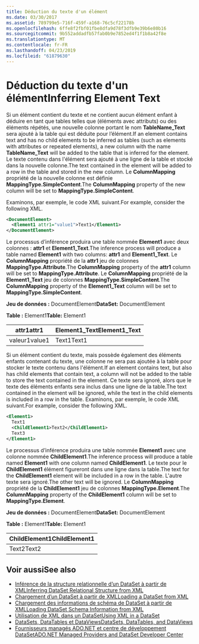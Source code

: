 ```yaml
---
title: Déduction du texte d'un élément
ms.date: 03/30/2017
ms.assetid: 789799e5-716f-459f-a168-76c5cf22178b
ms.openlocfilehash: 6ffe8f2fbf01fbe8dfa9d78f3dfb9e39b6e80b16
ms.sourcegitcommit: 9b552addadfb57fab0b9e7852ed4f1f1b8a42f8e
ms.translationtype: MT
ms.contentlocale: fr-FR
ms.lasthandoff: 04/23/2019
ms.locfileid: "61879630"
---
```

# <a name="inferring-element-text"></a><span data-ttu-id="d21d6-102">Déduction du texte d'un élément</span><span class="sxs-lookup"><span data-stu-id="d21d6-102">Inferring Element Text</span></span>
<span data-ttu-id="d21d6-103">Si un élément contient du texte et ne contient aucun élément enfant à déduire en tant que tables telles que (éléments avec attributs) ou des éléments répétés, une nouvelle colonne portant le nom **TableName_Text** sera ajouté à la table qui est déduite pour l’élément.</span><span class="sxs-lookup"><span data-stu-id="d21d6-103">If an element contains text and has no child elements to be inferred as tables (such as elements with attributes or repeated elements), a new column with the name **TableName_Text** will be added to the table that is inferred for the element.</span></span> <span data-ttu-id="d21d6-104">Le texte contenu dans l'élément sera ajouté à une ligne de la table et stocké dans la nouvelle colonne.</span><span class="sxs-lookup"><span data-stu-id="d21d6-104">The text contained in the element will be added to a row in the table and stored in the new column.</span></span> <span data-ttu-id="d21d6-105">Le **ColumnMapping** propriété de la nouvelle colonne est définie **MappingType.SimpleContent**.</span><span class="sxs-lookup"><span data-stu-id="d21d6-105">The **ColumnMapping** property of the new column will be set to **MappingType.SimpleContent**.</span></span>  
  
 <span data-ttu-id="d21d6-106">Examinons, par exemple, le code XML suivant.</span><span class="sxs-lookup"><span data-stu-id="d21d6-106">For example, consider the following XML.</span></span>  
  
```xml  
<DocumentElement>  
  <Element1 attr1="value1">Text1</Element1>  
</DocumentElement>  
```  
  
 <span data-ttu-id="d21d6-107">Le processus d’inférence produira une table nommée **Element1** avec deux colonnes : **attr1** et **Element1_Text**.</span><span class="sxs-lookup"><span data-stu-id="d21d6-107">The inference process will produce a table named **Element1** with two columns: **attr1** and **Element1_Text**.</span></span> <span data-ttu-id="d21d6-108">Le **ColumnMapping** propriété de la **attr1** jeu de colonnes **MappingType.Attribute**.</span><span class="sxs-lookup"><span data-stu-id="d21d6-108">The **ColumnMapping** property of the **attr1** column will be set to **MappingType.Attribute**.</span></span> <span data-ttu-id="d21d6-109">Le **ColumnMapping** propriété de la **Element1_Text** jeu de colonnes **MappingType.SimpleContent**.</span><span class="sxs-lookup"><span data-stu-id="d21d6-109">The **ColumnMapping** property of the **Element1_Text** column will be set to **MappingType.SimpleContent**.</span></span>  
  
 <span data-ttu-id="d21d6-110">**Jeu de données :** DocumentElement</span><span class="sxs-lookup"><span data-stu-id="d21d6-110">**DataSet:** DocumentElement</span></span>  
  
 <span data-ttu-id="d21d6-111">**Table :** Element1</span><span class="sxs-lookup"><span data-stu-id="d21d6-111">**Table:** Element1</span></span>  
  
|<span data-ttu-id="d21d6-112">attr1</span><span class="sxs-lookup"><span data-stu-id="d21d6-112">attr1</span></span>|<span data-ttu-id="d21d6-113">Element1_Text</span><span class="sxs-lookup"><span data-stu-id="d21d6-113">Element1_Text</span></span>|  
|-----------|--------------------|  
|<span data-ttu-id="d21d6-114">valeur1</span><span class="sxs-lookup"><span data-stu-id="d21d6-114">value1</span></span>|<span data-ttu-id="d21d6-115">Text1</span><span class="sxs-lookup"><span data-stu-id="d21d6-115">Text1</span></span>|  
  
 <span data-ttu-id="d21d6-116">Si un élément contient du texte, mais possède également des éléments enfants contenant du texte, une colonne ne sera pas ajoutée à la table pour stocker le texte contenu dans l'élément.</span><span class="sxs-lookup"><span data-stu-id="d21d6-116">If an element contains text, but also has child elements that contain text, a column will not be added to the table to store the text contained in the element.</span></span> <span data-ttu-id="d21d6-117">Ce texte sera ignoré, alors que le texte des éléments enfants sera inclus dans une ligne de la table.</span><span class="sxs-lookup"><span data-stu-id="d21d6-117">The text contained in the element will be ignored, while the text in the child elements is included in a row in the table.</span></span> <span data-ttu-id="d21d6-118">Examinons, par exemple, le code XML suivant.</span><span class="sxs-lookup"><span data-stu-id="d21d6-118">For example, consider the following XML.</span></span>  
  
```xml  
<Element1>  
  Text1  
  <ChildElement1>Text2</ChildElement1>  
  Text3  
</Element1>  
```  
  
 <span data-ttu-id="d21d6-119">Le processus d’inférence produira une table nommée **Element1** avec une colonne nommée **ChildElement1**.</span><span class="sxs-lookup"><span data-stu-id="d21d6-119">The inference process will produce a table named **Element1** with one column named **ChildElement1**.</span></span> <span data-ttu-id="d21d6-120">Le texte pour le **ChildElement1** élément figureront dans une ligne dans la table.</span><span class="sxs-lookup"><span data-stu-id="d21d6-120">The text for the **ChildElement1** element will be included in a row in the table.</span></span> <span data-ttu-id="d21d6-121">L'autre texte sera ignoré.</span><span class="sxs-lookup"><span data-stu-id="d21d6-121">The other text will be ignored.</span></span> <span data-ttu-id="d21d6-122">Le **ColumnMapping** propriété de la **ChildElement1** jeu de colonnes **MappingType.Element**.</span><span class="sxs-lookup"><span data-stu-id="d21d6-122">The **ColumnMapping** property of the **ChildElement1** column will be set to **MappingType.Element**.</span></span>  
  
 <span data-ttu-id="d21d6-123">**Jeu de données :** DocumentElement</span><span class="sxs-lookup"><span data-stu-id="d21d6-123">**DataSet:** DocumentElement</span></span>  
  
 <span data-ttu-id="d21d6-124">**Table :** Element1</span><span class="sxs-lookup"><span data-stu-id="d21d6-124">**Table:** Element1</span></span>  
  
|<span data-ttu-id="d21d6-125">ChildElement1</span><span class="sxs-lookup"><span data-stu-id="d21d6-125">ChildElement1</span></span>|  
|-------------------|  
|<span data-ttu-id="d21d6-126">Text2</span><span class="sxs-lookup"><span data-stu-id="d21d6-126">Text2</span></span>|  
  
## <a name="see-also"></a><span data-ttu-id="d21d6-127">Voir aussi</span><span class="sxs-lookup"><span data-stu-id="d21d6-127">See also</span></span>

- [<span data-ttu-id="d21d6-128">Inférence de la structure relationnelle d’un DataSet à partir de XML</span><span class="sxs-lookup"><span data-stu-id="d21d6-128">Inferring DataSet Relational Structure from XML</span></span>](../../../../../docs/framework/data/adonet/dataset-datatable-dataview/inferring-dataset-relational-structure-from-xml.md)
- [<span data-ttu-id="d21d6-129">Chargement d’un DataSet à partir de XML</span><span class="sxs-lookup"><span data-stu-id="d21d6-129">Loading a DataSet from XML</span></span>](../../../../../docs/framework/data/adonet/dataset-datatable-dataview/loading-a-dataset-from-xml.md)
- [<span data-ttu-id="d21d6-130">Chargement des informations de schéma de DataSet à partir de XML</span><span class="sxs-lookup"><span data-stu-id="d21d6-130">Loading DataSet Schema Information from XML</span></span>](../../../../../docs/framework/data/adonet/dataset-datatable-dataview/loading-dataset-schema-information-from-xml.md)
- [<span data-ttu-id="d21d6-131">Utilisation de XML dans un DataSet</span><span class="sxs-lookup"><span data-stu-id="d21d6-131">Using XML in a DataSet</span></span>](../../../../../docs/framework/data/adonet/dataset-datatable-dataview/using-xml-in-a-dataset.md)
- [<span data-ttu-id="d21d6-132">DataSets, DataTables et DataViews</span><span class="sxs-lookup"><span data-stu-id="d21d6-132">DataSets, DataTables, and DataViews</span></span>](../../../../../docs/framework/data/adonet/dataset-datatable-dataview/index.md)
- [<span data-ttu-id="d21d6-133">Fournisseurs managés ADO.NET et centre de développement DataSet</span><span class="sxs-lookup"><span data-stu-id="d21d6-133">ADO.NET Managed Providers and DataSet Developer Center</span></span>](https://go.microsoft.com/fwlink/?LinkId=217917)

